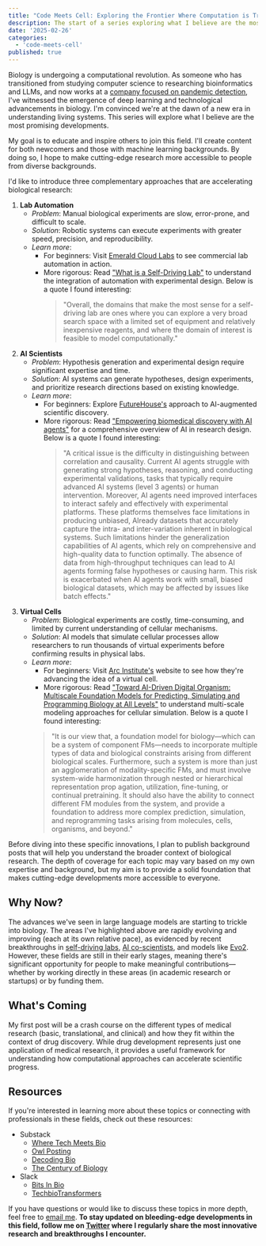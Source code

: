 ```yaml
---
title: "Code Meets Cell: Exploring the Frontier Where Computation is Transforming Biology"
description: The start of a series exploring what I believe are the most promising developments in biological research.
date: '2025-02-26'
categories:
  - 'code-meets-cell'
published: true
---
```


Biology is undergoing a computational revolution. As someone who has transitioned from studying computer science to researching bioinformatics and LLMs, and now works at a [company focused on pandemic detection](https://naobservatory.org/), I've witnessed the emergence of deep learning and technological advancements in biology. I'm convinced we're at the dawn of a new era in understanding living systems. This series will explore what I believe are the most promising developments.

My goal is to educate and inspire others to join this field. I'll create content for both newcomers and those with machine learning backgrounds. By doing so, I hope to make cutting-edge research more accessible to people from diverse backgrounds.

I'd like to introduce three complementary approaches that are accelerating biological research:
1. **Lab Automation** 
	- *Problem*: Manual biological experiments are slow, error-prone, and difficult to scale.
	- *Solution*: Robotic systems can execute experiments with greater speed, precision, and reproducibility.
	- *Learn more*:
		- For beginners: Visit [Emerald Cloud Labs](https://www.emeraldcloudlab.com/) to see commercial lab automation in action.
		- More rigorous: Read ["What is a Self-Driving Lab"](https://stefangolas.substack.com/p/what-is-a-self-driving-lab) to understand the integration of automation with experimental design. Below is a quote I found interesting:
			> "Overall, the domains that make the most sense for a self-driving lab are ones where you can explore a very broad search space with a limited set of equipment and relatively inexpensive reagents, and where the domain of interest is feasible to model computationally."
2. **AI Scientists**
	- *Problem*: Hypothesis generation and experimental design require significant expertise and time.
	- *Solution*: AI systems can generate hypotheses, design experiments, and prioritize research directions based on existing knowledge.
	- *Learn more*: 
		- For beginners: Explore [FutureHouse's](https://www.futurehouse.org/) approach to AI-augmented scientific discovery. 
		- More rigorous: Read ["Empowering biomedical discovery with AI agents"](https://doi.org/10.1016/j.cell.2024.09.022) for a comprehensive overview of AI in research design. Below is a quote I found interesting:
			> "A critical issue is the difficulty in distinguishing between correlation and causality. Current AI agents struggle with generating strong hypotheses, reasoning, and conducting experimental validations, tasks that typically require advanced AI systems (level 3 agents) or human intervention. Moreover, AI agents need improved interfaces to interact safely and effectively with experimental platforms. These platforms themselves face limitations in producing unbiased, AIready datasets that accurately capture the intra- and inter-variation inherent in biological systems. Such limitations hinder the generalization capabilities of AI agents, which rely on comprehensive and high-quality data to function optimally. The absence of data from high-throughput techniques can lead to AI agents forming false hypotheses or causing harm. This risk is exacerbated when AI agents work with small, biased biological datasets, which may be affected by issues like batch effects."
3. **Virtual Cells**
	- *Problem*: Biological experiments are costly, time-consuming, and limited by current understanding of cellular mechanisms. 
	- *Solution*: AI models that simulate cellular processes allow researchers to run thousands of virtual experiments before confirming results in physical labs.
	- *Learn more*:
		- For beginners: Visit [Arc Institute's](https://arcinstitute.org/) website to see how they're advancing the idea of a virtual cell. 
		- More rigorous: Read ["Toward AI-Driven Digital Organism: Multiscale Foundation Models for Predicting, Simulating and Programming Biology at All Levels"](https://doi.org/10.48550/arXiv.2412.06993) to understand multi-scale modeling approaches for cellular simulation. Below is a quote I found interesting:
		> "It is our view that, a foundation model for biology—which can be a system of component FMs—needs to incorporate multiple types of data and biological constraints arising from different biological scales. Furthermore, such a system is more than just an agglomeration of modality-specific FMs, and must involve system-wide harmonization through nested or hierarchical representation prop agation, utilization, fine-tuning, or continual pretraining. It should also have the ability to connect different FM modules from the system, and provide a foundation to address more complex prediction, simulation, and reprogramming tasks arising from molecules, cells, organisms, and beyond."

Before diving into these specific innovations, I plan to publish background posts that will help you understand the broader context of biological research. The depth of coverage for each topic may vary based on my own expertise and background, but my aim is to provide a solid foundation that makes cutting-edge developments more accessible to everyone.
## Why Now?
The advances we've seen in large language models are starting to trickle into biology. The areas I've highlighted above are rapidly evolving and improving (each at its own relative pace), as evidenced by recent breakthroughs in [self-driving labs](https://doi.org/10.1038/s44286-023-00002-4), [AI co-scientists](https://research.google/blog/accelerating-scientific-breakthroughs-with-an-ai-co-scientist/), and models like [Evo2](https://doi.org/10.1101/2025.02.18.638918). However, these fields are still in their early stages, meaning there's significant opportunity for people to make meaningful contributions—whether by working directly in these areas (in academic research or startups) or by funding them.
## What's Coming
My first post will be a crash course on the different types of medical research (basic, translational, and clinical) and how they fit within the context of drug discovery. While drug development represents just one application of medical research, it provides a useful framework for understanding how computational approaches can accelerate scientific progress.
## Resources
If you're interested in learning more about these topics or connecting with professionals in these fields, check out these resources:
- Substack
	- [Where Tech Meets Bio](https://www.techlifesci.com/)
	- [Owl Posting](https://www.owlposting.com/)
	- [Decoding Bio](https://decodingbio.substack.com/)
	- [The Century of Biology](https://centuryofbio.com/)
- Slack 
	- [Bits In Bio](https://www.bitsinbio.org/)
	- [TechbioTransformers](https://x.com/techbi0?lang=en)

If you have questions or would like to discuss these topics in more depth, feel free to [email me](mailto:harmonsbhasin@gmail.com). **To stay updated on bleeding-edge developments in this field, follow me on [Twitter](https://x.com/_harm0n) where I regularly share the most innovative research and breakthroughs I encounter.**

